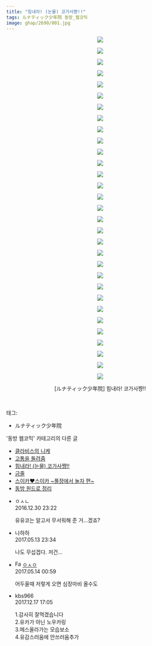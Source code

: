 ```yaml
---
title: "힘내라! (눈물) 코가사쨩!!"
tags: ルナティック少年院 동방_웹코믹
image: ghap/2690/001.jpg
---
```

<div class="article">
<p style="text-align: center; clear: none; float: none;"><img src="{{ site.nasurl }}/ghap/2690/001.jpg"/></p>
<p style="text-align: center; clear: none; float: none;"><img src="{{ site.nasurl }}/ghap/2690/002.jpg"/></p>
<p style="text-align: center; clear: none; float: none;"><img src="{{ site.nasurl }}/ghap/2690/003.jpg"/></p>
<p style="text-align: center; clear: none; float: none;"><img src="{{ site.nasurl }}/ghap/2690/004.jpg"/></p>
<p style="text-align: center; clear: none; float: none;"><img src="{{ site.nasurl }}/ghap/2690/005.jpg"/></p>
<p style="text-align: center; clear: none; float: none;"><img src="{{ site.nasurl }}/ghap/2690/006.jpg"/></p>
<p style="text-align: center; clear: none; float: none;"><img src="{{ site.nasurl }}/ghap/2690/007.jpg"/></p>
<p style="text-align: center; clear: none; float: none;"><img src="{{ site.nasurl }}/ghap/2690/008.jpg"/></p>
<p style="text-align: center; clear: none; float: none;"><img src="{{ site.nasurl }}/ghap/2690/009.jpg"/></p>
<p style="text-align: center; clear: none; float: none;"><img src="{{ site.nasurl }}/ghap/2690/010.jpg"/></p>
<p style="text-align: center; clear: none; float: none;"><img src="{{ site.nasurl }}/ghap/2690/011.jpg"/></p>
<p style="text-align: center; clear: none; float: none;"><img src="{{ site.nasurl }}/ghap/2690/012.jpg"/></p>
<p style="text-align: center; clear: none; float: none;"><img src="{{ site.nasurl }}/ghap/2690/013.jpg"/></p>
<p style="text-align: center; clear: none; float: none;"><img src="{{ site.nasurl }}/ghap/2690/014.jpg"/></p>
<p style="text-align: center; clear: none; float: none;"><img src="{{ site.nasurl }}/ghap/2690/015.jpg"/></p>
<p style="text-align: center; clear: none; float: none;"><img src="{{ site.nasurl }}/ghap/2690/016.jpg"/></p>
<p style="text-align: center; clear: none; float: none;"><img src="{{ site.nasurl }}/ghap/2690/017.jpg"/></p>
<p style="text-align: center; clear: none; float: none;"><img src="{{ site.nasurl }}/ghap/2690/018.jpg"/></p>
<p style="text-align: center; clear: none; float: none;"><img src="{{ site.nasurl }}/ghap/2690/019.jpg"/></p>
<p style="text-align: center; clear: none; float: none;"><img src="{{ site.nasurl }}/ghap/2690/020.jpg"/></p>
<p style="text-align: center; clear: none; float: none;"><img src="{{ site.nasurl }}/ghap/2690/021.jpg"/></p>
<p style="text-align: center; clear: none; float: none;"><img src="{{ site.nasurl }}/ghap/2690/022.jpg"/></p>
<p style="text-align: center; clear: none; float: none;"><img src="{{ site.nasurl }}/ghap/2690/023.jpg"/></p>
<p style="text-align: center; clear: none; float: none;"><img src="{{ site.nasurl }}/ghap/2690/024.jpg"/></p>
<p style="text-align: center; clear: none; float: none;"><img src="{{ site.nasurl }}/ghap/2690/025.jpg"/></p>
<p style="text-align: center; clear: none; float: none;"><img src="{{ site.nasurl }}/ghap/2690/026.jpg"/></p>
<p style="text-align: center; clear: none; float: none;"><img src="{{ site.nasurl }}/ghap/2690/027.jpg"/></p>
<p style="text-align: center; clear: none; float: none;"><img src="{{ site.nasurl }}/ghap/2690/028.jpg"/></p>
<p style="text-align: center; clear: none; float: none;"><img src="{{ site.nasurl }}/ghap/2690/029.jpg"/></p>
<p style="text-align: center; clear: none; float: none;"><img src="{{ site.nasurl }}/ghap/2690/030.jpg"/></p>
<p style="text-align: center; clear: none; float: none;"><img src="{{ site.nasurl }}/ghap/2690/031.jpg"/></p>
<p style="text-align: center; clear: none; float: none;">[ルナティック少年院] 힘내라! 코가사쨩!!</p>
<p><br/></p>
</div><div class="tagTrail">
<p>태그: </p>
<ul>
<li>ルナティック少年院</li>
</ul>
</div><div class="another">
<p>'동방 웹코믹' 카테고리의 다른 글</p>
<ul>
<li><a href="/2016-11-26-ghap_2756">클라비스의 니케</a></li>
<li><a href="/2016-11-24-ghap_2730">고통을 돌려줌</a></li>
<li><a href="/2016-10-26-ghap_2690">힘내라! (눈물) 코가사쨩!!</a></li>
<li><a href="/2016-10-21-ghap_2657">금줄</a></li>
<li><a href="/2016-10-19-ghap_2648">스이카♥스이카 ~풀장에서 놀자 편~</a></li>
<li><a href="/2016-10-19-ghap_2647">동방 원드로 정리</a></li>
</ul>
</div><div class="cb_module cb_fluid">
<div class="cb_wrt cb_profile">
<div class="comment">
<ul>
<li class="cb_thumb_off" id="comment14880144">
<div class="cb_comment_area">
<div class="cb_info_area">
<div class="cb_section">
<span class="cb_nick_name">ㅇㅅㄴ</span>
</div>
<div class="cb_section">
<span class="cb_date">2016.12.30 23:22 </span>
</div>
</div>
<div class="cb_dsc_comment">
<p class="cb_dsc">
											유유코는 알고서 무서워해 준 거...겠죠?
										</p>
</div>
</div></li>
<li class="cb_thumb_off" id="comment14988272">
<div class="cb_comment_area">
<div class="cb_info_area">
<div class="cb_section">
<span class="cb_nick_name">나하하</span>
</div>
<div class="cb_section">
<span class="cb_date">2017.05.13 23:34 </span>
</div>
</div>
<div class="cb_dsc_comment">
<p class="cb_dsc">
											나도 무섭겝다. 저건…
										</p>
</div>
</div></li>
<li class="cb_thumb_off" id="comment14988324">
<div class="cb_comment_area">
<div class="cb_info_area">
<div class="cb_section">
<span class="cb_nick_name"><img alt="Favicon of http://google.com" height="16" onerror="this.onerror=null;this.parentNode.removeChild(this)" src="http://google.com/favicon.ico" width="16"/> <a href="http://google.com" onclick="return openLinkInNewWindow(this)">ㅇㅅㅇ</a></span>
</div>
<div class="cb_section">
<span class="cb_date">2017.05.14 00:59 </span>
</div>
</div>
<div class="cb_dsc_comment">
<p class="cb_dsc">
											어두울때 저렇게 오면 심장마비 올수도
										</p>
</div>
</div></li>
<li class="cb_thumb_off" id="comment15154002">
<div class="cb_comment_area">
<div class="cb_info_area">
<div class="cb_section">
<span class="cb_nick_name">kbs966</span>
</div>
<div class="cb_section">
<span class="cb_date">2017.12.17 17:05 </span>
</div>
</div>
<div class="cb_dsc_comment">
<p class="cb_dsc">
											1.감사히 잘먹겠습니다<br/>
2.유카가 아닌 노우카링<br/>
3.메스올라가는 모습보소<br/>
4.유감스러움에 안쓰러움추가
										</p>
</div>
</div></li>
</ul>
</div>
</div><!-- commentList close -->
</div>